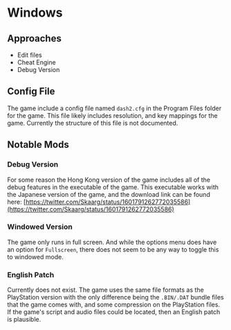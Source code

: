 # Windows

## Approaches

* Edit files
* Cheat Engine
* Debug Version

## Config File

The game include a config file named `dash2.cfg` in the Program Files folder for the game. This file likely includes resolution, and key mappings for the game. Currently the structure of this file is not documented.&#x20;

## Notable Mods

### Debug Version

For some reason the Hong Kong version of the game includes all of the debug features in the executable of the game. This executable works with the Japanese version of the game, and the download link can be found here: [https://twitter.com/Skaarg/status/1601791262772035586](https://twitter.com/Skaarg/status/1601791262772035586)

### Windowed Version

The game only runs in full screen. And while the options menu does have an option for `Fullscreen`, there does not seem to be any way to toggle this to windowed mode.&#x20;

### English Patch

Currently does not exist. The game uses the same file formats as the PlayStation version with the only difference being the `.BIN/.DAT` bundle files that the game comes with, and some compression on the PlayStation files. If the game's script and audio files could be located, then an English patch is plausible.&#x20;
